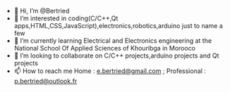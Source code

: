 - 👋 Hi, I’m @Bertried
- 👀 I’m interested in coding(C/C++,Qt apps,HTML,CSS,JavaScript),electronics,robotics,arduino just to name a few
- 🌱 I’m currently learning Electrical and Electronics engineering at the National School Of Applied Sciences of Khouribga in Morooco
- 💞️ I’m looking to collaborate on C/C++ projects,arduino projects and Qt projects
- 📫 How to reach me 
      Home : e.bertried@gmail.com ;
      Professional : p.bertried@outlook.fr

<!---
Bertried/Bertried is a ✨ special ✨ repository because its `README.md` (this file) appears on your GitHub profile.
You can click the Preview link to take a look at your changes.
--->
